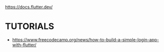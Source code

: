 https://docs.flutter.dev/


# TUTORIALS
* https://www.freecodecamp.org/news/how-to-build-a-simple-login-app-with-flutter/

